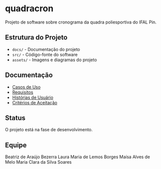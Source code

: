 # quadracron
Projeto de software sobre cronograma da quadra poliesportiva do IFAL Pin.

## Estrutura do Projeto
- `docs/` - Documentação do projeto
- `src/` - Código-fonte do software
- `assets/` - Imagens e diagramas do projeto

## Documentação
- [Casos de Uso](docs/casos_de_uso.md)
- [Requisitos](docs/requisitos.md)
- [Histórias de Usuário](docs/historias_usuario.md)
- [Critérios de Aceitação](docs/criterios_aceitacao.md)

## Status
O projeto está na fase de desenvolvimento.

## Equipe
Beatriz de Araújo Bezerra
Laura Maria de Lemos Borges
Maísa Alves de Melo
Maria Clara da Silva Soares